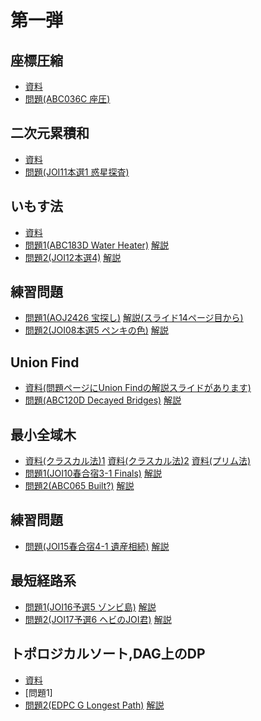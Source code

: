 # 第一弾

## 座標圧縮
- [資料](https://algo-logic.info/coordinate-compress/)
- [問題(ABC036C 座圧)](https://atcoder.jp/contests/abc036/tasks/abc036_c)

## 二次元累積和
- [資料](https://algo-logic.info/submatrix-sum-queries/)
- [問題(JOI11本選1 惑星探査)](https://atcoder.jp/contests/joi2011ho/tasks/joi2011ho1)

## いもす法
- [資料](https://imoz.jp/algorithms/imos_method.html)
- [問題1(ABC183D Water Heater)](https://atcoder.jp/contests/abc183/tasks/abc183_d)    [解説](https://atcoder.jp/contests/abc183/editorial/284)
- [問題2(JOI12本選4)](https://atcoder.jp/contests/joi2012ho/tasks/joi2012ho4)    [解説](https://www.ioi-jp.org/joi/2011/2012-ho-prob_and_sol/2012-ho-t4-review.pdf)

## 練習問題
- [問題1(AOJ2426 宝探し)](https://onlinejudge.u-aizu.ac.jp/problems/2426)    [解説(スライド14ページ目から)](https://www.slideshare.net/hcpc_hokudai/za-atsu20170328)
- [問題2(JOI08本選5 ペンキの色)](https://atcoder.jp/contests/joi2008ho/tasks/joi2008ho_e)    [解説](https://www.ioi-jp.org/joi/2007/2008-ho-prob_and_sol/2008-ho-review.pdf)

## Union Find
- [資料(問題ページにUnion Findの解説スライドがあります)](https://atcoder.jp/contests/atc001/tasks/unionfind_a)
- [問題(ABC120D Decayed Bridges)](https://atcoder.jp/contests/abc120/tasks/abc120_d)    [解説](https://img.atcoder.jp/abc120/editorial.pdf)

## 最小全域木
- [資料(クラスカル法)1](https://dai1741.github.io/maximum-algo-2012/docs/minimum-spanning-tree/#:~:text=%E6%9C%80%E5%B0%8F%E5%85%A8%E5%9F%9F%E6%9C%A8%E3%81%AF%E3%80%81%E5%85%A8%E5%9F%9F,%E5%85%A8%E5%9F%9F%E6%9C%A8%E3%81%AE%E4%BE%8B%E3%81%A7%E3%81%99%E3%80%82)    [資料(クラスカル法)2](https://algo-logic.info/kruskal-mst/)    [資料(プリム法)](https://algo-logic.info/prim-mst/)
- [問題1(JOI10春合宿3-1 Finals)](https://atcoder.jp/contests/joisc2010/tasks/joisc2010_finals)    [解説](https://www.slideserve.com/golda/joi-2010-day-3-finals)
- [問題2(ABC065 Built?)](https://atcoder.jp/contests/abc065/tasks/arc076_b)    [解説](https://img.atcoder.jp/arc076/editorial.pdf)

## 練習問題
- [問題(JOI15春合宿4-1 遺産相続)](https://atcoder.jp/contests/joisc2015/tasks/joisc2015_k)    [解説](https://www.ioi-jp.org/camp/2015/2015-sp-tasks/2015-sp-d4-inheritance-review.pdf)

## 最短経路系
- [問題1(JOI16予選5 ゾンビ島)](https://atcoder.jp/contests/joi2016yo/tasks/joi2016yo_e)    [解説](https://www.ioi-jp.org/joi/2015/2016-yo/2016-yo-t5/review/2016-yo-t5-review.html)
- [問題2(JOI17予選6 ヘビのJOI君)](https://atcoder.jp/contests/joi2017yo/tasks/joi2017yo_f)    [解説](https://www.ioi-jp.org/joi/2016/2017-yo/2017-yo-t6/review/2017-yo-t6-review.html)

## トポロジカルソート,DAG上のDP
- [資料](https://www.slideshare.net/hcpc_hokudai/topological-sort-69581002)
- [問題1]
- [問題2(EDPC G Longest Path)](https://atcoder.jp/contests/dp/tasks/dp_g)    [解説]()

